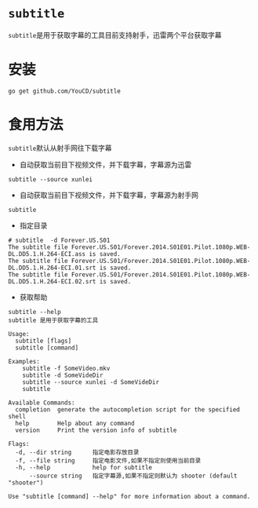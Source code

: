 # `subtitle`
`subtitle`是用于获取字幕的工具目前支持射手，迅雷两个平台获取字幕

# 安装
```shell
go get github.com/YouCD/subtitle

```

# 食用方法
`subtitle`默认从射手网往下载字幕

* 自动获取当前目下视频文件，并下载字幕，字幕源为迅雷
```shell
subtitle --source xunlei 
```
* 自动获取当前目下视频文件，并下载字幕，字幕源为射手网
```shell
subtitle 
```
* 指定目录
```shell
# subtitle  -d Forever.US.S01 
The subtitle file Forever.US.S01/Forever.2014.S01E01.Pilot.1080p.WEB-DL.DD5.1.H.264-ECI.ass is saved.
The subtitle file Forever.US.S01/Forever.2014.S01E01.Pilot.1080p.WEB-DL.DD5.1.H.264-ECI.01.srt is saved.
The subtitle file Forever.US.S01/Forever.2014.S01E01.Pilot.1080p.WEB-DL.DD5.1.H.264-ECI.02.srt is saved.

```
* 获取帮助
```shell
subtitle --help            
subtitle 是用于获取字幕的工具

Usage:
  subtitle [flags]
  subtitle [command]

Examples:
	subtitle -f SomeVideo.mkv
	subtitle -d SomeVideDir
	subtitle --source xunlei -d SomeVideDir
    subtitle 

Available Commands:
  completion  generate the autocompletion script for the specified shell
  help        Help about any command
  version     Print the version info of subtitle

Flags:
  -d, --dir string      指定电影存放目录
  -f, --file string     指定电影文件,如果不指定则使用当前目录
  -h, --help            help for subtitle
      --source string   指定字幕源,如果不指定则默认为 shooter (default "shooter")

Use "subtitle [command] --help" for more information about a command.

```
